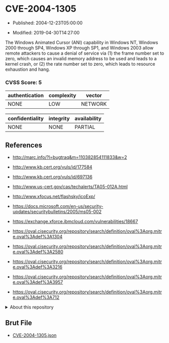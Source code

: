 # CVE-2004-1305

- Published: 2004-12-23T05:00:00

- Modified: 2019-04-30T14:27:00

The Windows Animated Cursor (ANI) capability in Windows NT, Windows 2000 through SP4, Windows XP through SP1, and Windows 2003 allow remote attackers to cause a denial of service via (1) the frame number set to zero, which causes an invalid memory address to be used and leads to a kernel crash, or (2) the rate number set to zero, which leads to resource exhaustion and hang.

### CVSS Score: **5**

| authentication | complexity | vector |
| --- | --- | --- |
| NONE | LOW | NETWORK |

| confidentiality | integrity | availability |
| --- | --- | --- |
| NONE | NONE | PARTIAL |

## References

* http://marc.info/?l=bugtraq&m=110382854111833&w=2

* http://www.kb.cert.org/vuls/id/177584

* http://www.kb.cert.org/vuls/id/697136

* http://www.us-cert.gov/cas/techalerts/TA05-012A.html

* http://www.xfocus.net/flashsky/icoExp/

* https://docs.microsoft.com/en-us/security-updates/securitybulletins/2005/ms05-002

* https://exchange.xforce.ibmcloud.com/vulnerabilities/18667

* https://oval.cisecurity.org/repository/search/definition/oval%3Aorg.mitre.oval%3Adef%3A1304

* https://oval.cisecurity.org/repository/search/definition/oval%3Aorg.mitre.oval%3Adef%3A2580

* https://oval.cisecurity.org/repository/search/definition/oval%3Aorg.mitre.oval%3Adef%3A3216

* https://oval.cisecurity.org/repository/search/definition/oval%3Aorg.mitre.oval%3Adef%3A3957

* https://oval.cisecurity.org/repository/search/definition/oval%3Aorg.mitre.oval%3Adef%3A712

<details>
<summary>About this repository</summary> 

  This repository is part of the project [Live Hack CVE](https://github.com/Live-Hack-CVE). Main website can be found [www.live-hack.org](https://www.live-hack.org) 
  
  Made by [Sn0wAlice](https://github.com/Sn0wAlice) for the people that care about security and need to have a feed of the latest CVEs. Hope you enjoy it, don't forget to star the repo and follow me on [Twitter](https://twitter.com/Sn0wAlice) and [Github](https://github.com/Sn0wAlice). And that is my [personnal website](https://www.alice-snow.me/)

  - [Home Page](https://github.com/Live-Hack-CVE)
  - [Framework](https://github.com/Live-Hack-CVE/cve-framework)
  - [CVE database](https://github.com/Live-Hack-CVE/full_database)
  - [Changelog](https://github.com/Live-Hack-CVE/Changelog)
</details>

## Brut File

* [CVE-2004-1305.json](https://raw.githubusercontent.com/Live-Hack-CVE/full_database/main/cves/2004/CVE-2004-1305.json)

